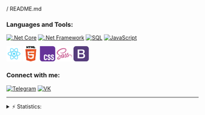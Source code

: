 / README.md

### Languages and Tools:

[![.Net Core](https://img.shields.io/badge/-Core-090909?style=for-the-badge&logo=.net&logoColor=E5D3FF)]()
[![.Net Framework](https://img.shields.io/badge/-Framework-090909?style=for-the-badge&logo=.net&logoColor=E5D3FF)]()
[![SQL](https://img.shields.io/badge/-Sql-090909?style=for-the-badge&logo=postgresql&logoColor=00648B)]()
[![JavaScript](https://img.shields.io/badge/-JavaScript-090909?style=for-the-badge&logo=JavaScript&logoColor=E9D54D)]()


<p>
  <img src="https://raw.githubusercontent.com/github/explore/80688e429a7d4ef2fca1e82350fe8e3517d3494d/topics/react/react.png" alt="React" width="40" height="40" />
  <img src="https://raw.githubusercontent.com/github/explore/80688e429a7d4ef2fca1e82350fe8e3517d3494d/topics/html/html.png" alt="HTML5" width="40" height="40" />
  <img src="https://raw.githubusercontent.com/github/explore/80688e429a7d4ef2fca1e82350fe8e3517d3494d/topics/css/css.png" alt="CSS3" width="40" height="40" />
  <img src="https://raw.githubusercontent.com/github/explore/80688e429a7d4ef2fca1e82350fe8e3517d3494d/topics/sass/sass.png" alt="Sass" width="40" height="40" />
  <img src="https://raw.githubusercontent.com/github/explore/80688e429a7d4ef2fca1e82350fe8e3517d3494d/topics/bootstrap/bootstrap.png" alt="Bootstrap" width="40" height="40" />
</p>

### Connect with me:

[![Telegram](https://img.shields.io/badge/-Telegram-090909?style=for-the-badge&logo=Telegram&logoColor=4F7DB3)](https://t.me/kolodin21)
[![VK](https://img.shields.io/badge/-Vkontakte-090909?style=for-the-badge&logo=Vk&logoColor=4F7DB3)](https://vk.com/https://vk.com/kolodinivan)

---

<details>
  <summary>⚡ Statistics:</summary>

[![Top Langs](https://github-readme-stats.vercel.app/api/top-langs/?username=kolodin21&langs_count=8&layout=compact)]()
  
[![GitHub Stats](https://github-readme-stats.vercel.app/api?username=kolodin21&show_icons=true)]()

</details>
